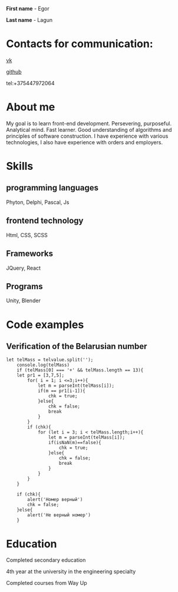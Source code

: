 **First name** - Egor


**Last name** - Lagun
# Сontacts for communication:
[vk](https://vk.com/id179141729)


[github](https://github.com/NITO666)


tel:+375447972064
# About me
My goal is to learn front-end development. Persevering, purposeful. Analytical mind. Fast learner. Good understanding of algorithms and principles of software construction. I have experience with various technologies, I also have experience with orders and employers.
# Skills
## programming languages
Phyton, Delphi, Pascal, Js
## frontend technology
Html, CSS, SCSS
## Frameworks
JQuery, React
## Programs
Unity, Blender
# Сode examples
## Verification of the Belarusian number
```
let telMass = telvalue.split('');
	console.log(telMass)
	if (telMass[0] === '+' && telMass.length == 13){
	let pr1 = [3,7,5];
		for( i = 1; i <=3;i++){
			let m = parseInt(telMass[i]);
			if(m == pr1[i-1]){
				chk = true;
			}else{
				chk = false;
				break
			}
		}
		if (chk){
			for (let i = 3; i < telMass.length;i++){
				let m = parseInt(telMass[i]);
				if(isNaN(m)==false){
					chk = true;
				}else{
					chk = false;
					break
				}
			}
		}
	}
	
	if (chk){
		alert('Номер верный')
		chk = false;
	}else{
		alert('Не верный номер')
	}
```
# Education
Completed secondary education


4th year at the university in the engineering specialty


Completed courses from Way Up